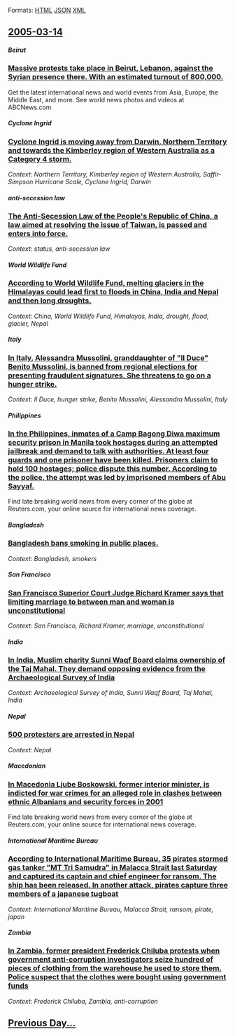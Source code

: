 
Formats: [HTML](2005/03/14/index.html)  [JSON](2005/03/14/index.json)  [XML](2005/03/14/index.xml)  

## [2005-03-14](/news/2005/03/14/index.md)

##### Beirut
### [ Massive protests take place in Beirut, Lebanon, against the Syrian presence there. With an estimated turnout of 800,000. ](/news/2005/03/14/massive-protests-take-place-in-beirut-lebanon-against-the-syrian-presence-there-with-an-estimated-turnout-of-800-000.md)
Get the latest international news and world events from Asia, Europe, the Middle East, and more. See world news photos and videos at ABCNews.com

##### Cyclone Ingrid
### [ Cyclone Ingrid is moving away from Darwin, Northern Territory and towards the Kimberley region of Western Australia as a Category 4 storm. ](/news/2005/03/14/cyclone-ingrid-is-moving-away-from-darwin-northern-territory-and-towards-the-kimberley-region-of-western-australia-as-a-category-4-storm.md)
_Context: Northern Territory, Kimberley region of Western Australia, Saffir-Simpson Hurricane Scale, Cyclone Ingrid, Darwin_

##### anti-secession law
### [ The Anti-Secession Law of the People's Republic of China, a law aimed at resolving the issue of Taiwan, is passed and enters into force. ](/news/2005/03/14/the-anti-secession-law-of-the-people-s-republic-of-china-a-law-aimed-at-resolving-the-issue-of-taiwan-is-passed-and-enters-into-force.md)
_Context: status, anti-secession law_

##### World Wildlife Fund
### [ According to World Wildlife Fund, melting glaciers in the Himalayas could lead first to floods in China, India and Nepal and then long droughts. ](/news/2005/03/14/according-to-world-wildlife-fund-melting-glaciers-in-the-himalayas-could-lead-first-to-floods-in-china-india-and-nepal-and-then-long-drou.md)
_Context: China, World Wildlife Fund, Himalayas, India, drought, flood, glacier, Nepal_

##### Italy
### [ In Italy, Alessandra Mussolini, granddaughter of "Il Duce" Benito Mussolini, is banned from regional elections for presenting fraudulent signatures. She threatens to go on a hunger strike. ](/news/2005/03/14/in-italy-alessandra-mussolini-granddaughter-of-il-duce-benito-mussolini-is-banned-from-regional-elections-for-presenting-fraudulent-si.md)
_Context: Il Duce, hunger strike, Benito Mussolini, Alessandra Mussolini, Italy_

##### Philippines
### [ In the Philippines, inmates of a Camp Bagong Diwa maximum security prison in Manila took hostages during an attempted jailbreak and demand to talk with authorities. At least four guards and one prisoner have been killed. Prisoners claim to hold 100 hostages; police dispute this number. According to the police, the attempt was led by imprisoned members of Abu Sayyaf. ](/news/2005/03/14/in-the-philippines-inmates-of-a-camp-bagong-diwa-maximum-security-prison-in-manila-took-hostages-during-an-attempted-jailbreak-and-demand.md)
Find late breaking world news from every corner of the globe at Reuters.com, your online source for international news coverage.

##### Bangladesh
### [ Bangladesh bans smoking in public places. ](/news/2005/03/14/bangladesh-bans-smoking-in-public-places.md)
_Context: Bangladesh, smokers_

##### San Francisco
### [ San Francisco Superior Court Judge Richard Kramer says that limiting marriage to between man and woman is unconstitutional ](/news/2005/03/14/san-francisco-superior-court-judge-richard-kramer-says-that-limiting-marriage-to-between-man-and-woman-is-unconstitutional.md)
_Context: San Francisco, Richard Kramer, marriage, unconstitutional_

##### India
### [ In India, Muslim charity Sunni Waqf Board claims ownership of the Taj Mahal. They demand opposing evidence from the Archaeological Survey of India ](/news/2005/03/14/in-india-muslim-charity-sunni-waqf-board-claims-ownership-of-the-taj-mahal-they-demand-opposing-evidence-from-the-archaeological-survey-o.md)
_Context: Archaeological Survey of India, Sunni Waqf Board, Taj Mahal, India_

##### Nepal
### [ 500 protesters are arrested in Nepal ](/news/2005/03/14/500-protesters-are-arrested-in-nepal.md)
_Context: Nepal_

##### Macedonian
### [ In Macedonia Ljube Boskowski, former interior minister, is indicted for war crimes for an alleged role in clashes between ethnic Albanians and security forces in 2001 ](/news/2005/03/14/in-macedonia-ljube-boskowski-former-interior-minister-is-indicted-for-war-crimes-for-an-alleged-role-in-clashes-between-ethnic-albanians.md)
Find late breaking world news from every corner of the globe at Reuters.com, your online source for international news coverage.

##### International Maritime Bureau
### [ According to International Maritime Bureau, 35 pirates stormed gas tanker "MT Tri Samudra" in Malacca Strait last Saturday and captured its captain and chief engineer for ransom. The ship has been released. In another attack, pirates capture three members of a japanese tugboat ](/news/2005/03/14/according-to-international-maritime-bureau-35-pirates-stormed-gas-tanker-mt-tri-samudra-in-malacca-strait-last-saturday-and-captured-its.md)
_Context: International Maritime Bureau, Malacca Strait, ransom, pirate, japan_

##### Zambia
### [ In Zambia, former president Frederick Chiluba protests when government anti-corruption investigators seize hundred of pieces of clothing from the warehouse he used to store them. Police suspect that the clothes were bought using government funds ](/news/2005/03/14/in-zambia-former-president-frederick-chiluba-protests-when-government-anti-corruption-investigators-seize-hundred-of-pieces-of-clothing-fr.md)
_Context: Frederick Chiluba, Zambia, anti-corruption_

## [Previous Day...](/news/2005/03/13/index.md)

